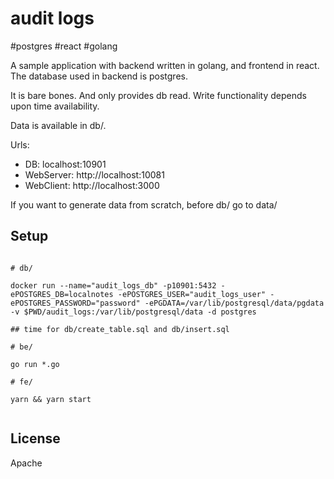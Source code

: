 # audit logs

#postgres #react #golang

A sample application with backend written in golang, and frontend in react. The database used in backend is postgres. 

It is bare bones. And only provides db read. Write functionality depends upon time availability.

Data is available in db/.

Urls:

- DB: localhost:10901
- WebServer: http://localhost:10081
- WebClient: http://localhost:3000

If you want to generate data from scratch, before db/ go to data/

## Setup

```

# db/

docker run --name="audit_logs_db" -p10901:5432 -ePOSTGRES_DB=localnotes -ePOSTGRES_USER="audit_logs_user" -ePOSTGRES_PASSWORD="password" -ePGDATA=/var/lib/postgresql/data/pgdata -v $PWD/audit_logs:/var/lib/postgresql/data -d postgres

## time for db/create_table.sql and db/insert.sql

# be/

go run *.go

# fe/

yarn && yarn start


```

## License 

Apache
